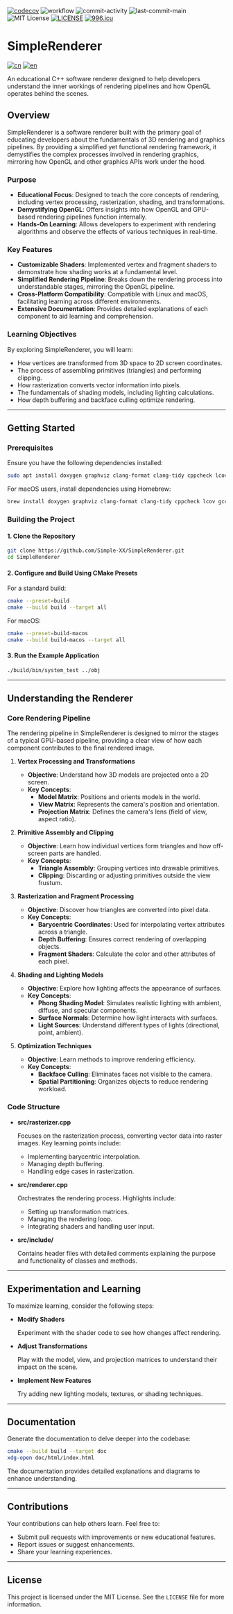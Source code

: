 [![codecov](https://codecov.io/gh/Simple-XX/SimpleRenderer/graph/badge.svg?token=J7NKK3SBNJ)](https://codecov.io/gh/Simple-XX/SimpleRenderer)
![workflow](https://github.com/Simple-XX/SimpleRenderer/actions/workflows/workflow.yml/badge.svg)
![commit-activity](https://img.shields.io/github/commit-activity/t/Simple-XX/SimpleRenderer)
![last-commit-main](https://img.shields.io/github/last-commit/Simple-XX/SimpleRenderer/main)
![MIT License](https://img.shields.io/github/license/mashape/apistatus.svg)
[![LICENSE](https://img.shields.io/badge/license-Anti%20996-blue.svg)](https://github.com/996icu/996.ICU/blob/master/LICENSE)
[![996.icu](https://img.shields.io/badge/link-996.icu-red.svg)](https://996.icu)

# SimpleRenderer

[![cn](https://img.shields.io/badge/language-cn-red.svg)](https://github.com/Simple-XX/SimpleRenderer/blob/main/README-cn.md)
[![en](https://img.shields.io/badge/language-en-blue.svg)](https://github.com/Simple-XX/SimpleRenderer/blob/main/README.md)

An educational C++ software renderer designed to help developers understand the inner workings of rendering pipelines and how OpenGL operates behind the scenes.

## Overview

SimpleRenderer is a software renderer built with the primary goal of educating developers about the fundamentals of 3D rendering and graphics pipelines. By providing a simplified yet functional rendering framework, it demystifies the complex processes involved in rendering graphics, mirroring how OpenGL and other graphics APIs work under the hood.

### Purpose

- **Educational Focus**: Designed to teach the core concepts of rendering, including vertex processing, rasterization, shading, and transformations.
- **Demystifying OpenGL**: Offers insights into how OpenGL and GPU-based rendering pipelines function internally.
- **Hands-On Learning**: Allows developers to experiment with rendering algorithms and observe the effects of various techniques in real-time.

### Key Features

- **Customizable Shaders**: Implemented vertex and fragment shaders to demonstrate how shading works at a fundamental level.
- **Simplified Rendering Pipeline**: Breaks down the rendering process into understandable stages, mirroring the OpenGL pipeline.
- **Cross-Platform Compatibility**: Compatible with Linux and macOS, facilitating learning across different environments.
- **Extensive Documentation**: Provides detailed explanations of each component to aid learning and comprehension.

### Learning Objectives

By exploring SimpleRenderer, you will learn:

- How vertices are transformed from 3D space to 2D screen coordinates.
- The process of assembling primitives (triangles) and performing clipping.
- How rasterization converts vector information into pixels.
- The fundamentals of shading models, including lighting calculations.
- How depth buffering and backface culling optimize rendering.

---

## Getting Started

### Prerequisites

Ensure you have the following dependencies installed:

```bash
sudo apt install doxygen graphviz clang-format clang-tidy cppcheck lcov gcc g++ libsdl2-dev libsdl2-ttf-dev libomp-dev libspdlog-dev cmake libassimp-dev
```

For macOS users, install dependencies using Homebrew:

```bash
brew install doxygen graphviz clang-format clang-tidy cppcheck lcov gcc sdl2 sdl2_ttf libomp spdlog cmake assimp
```

### Building the Project

#### 1. Clone the Repository

```bash
git clone https://github.com/Simple-XX/SimpleRenderer.git
cd SimpleRenderer
```

#### 2. Configure and Build Using CMake Presets

For a standard build:

```bash
cmake --preset=build
cmake --build build --target all
```

For macOS:

```bash
cmake --preset=build-macos
cmake --build build-macos --target all
```

#### 3. Run the Example Application

```bash
./build/bin/system_test ../obj
```

---

## Understanding the Renderer

### Core Rendering Pipeline

The rendering pipeline in SimpleRenderer is designed to mirror the stages of a typical GPU-based pipeline, providing a clear view of how each component contributes to the final rendered image.

1. **Vertex Processing and Transformations**

   - **Objective**: Understand how 3D models are projected onto a 2D screen.
   - **Key Concepts**:
     - **Model Matrix**: Positions and orients models in the world.
     - **View Matrix**: Represents the camera's position and orientation.
     - **Projection Matrix**: Defines the camera's lens (field of view, aspect ratio).

2. **Primitive Assembly and Clipping**

   - **Objective**: Learn how individual vertices form triangles and how off-screen parts are handled.
   - **Key Concepts**:
     - **Triangle Assembly**: Grouping vertices into drawable primitives.
     - **Clipping**: Discarding or adjusting primitives outside the view frustum.

3. **Rasterization and Fragment Processing**

   - **Objective**: Discover how triangles are converted into pixel data.
   - **Key Concepts**:
     - **Barycentric Coordinates**: Used for interpolating vertex attributes across a triangle.
     - **Depth Buffering**: Ensures correct rendering of overlapping objects.
     - **Fragment Shaders**: Calculate the color and other attributes of each pixel.

4. **Shading and Lighting Models**

   - **Objective**: Explore how lighting affects the appearance of surfaces.
   - **Key Concepts**:
     - **Phong Shading Model**: Simulates realistic lighting with ambient, diffuse, and specular components.
     - **Surface Normals**: Determine how light interacts with surfaces.
     - **Light Sources**: Understand different types of lights (directional, point, ambient).

5. **Optimization Techniques**

   - **Objective**: Learn methods to improve rendering efficiency.
   - **Key Concepts**:
     - **Backface Culling**: Eliminates faces not visible to the camera.
     - **Spatial Partitioning**: Organizes objects to reduce rendering workload.

### Code Structure

- **src/rasterizer.cpp**

  Focuses on the rasterization process, converting vector data into raster images. Key learning points include:

  - Implementing barycentric interpolation.
  - Managing depth buffering.
  - Handling edge cases in rasterization.

- **src/renderer.cpp**

  Orchestrates the rendering process. Highlights include:

  - Setting up transformation matrices.
  - Managing the rendering loop.
  - Integrating shaders and handling user input.

- **src/include/**

  Contains header files with detailed comments explaining the purpose and functionality of classes and methods.

---

## Experimentation and Learning

To maximize learning, consider the following steps:

- **Modify Shaders**

  Experiment with the shader code to see how changes affect rendering.

- **Adjust Transformations**

  Play with the model, view, and projection matrices to understand their impact on the scene.

- **Implement New Features**

  Try adding new lighting models, textures, or shading techniques.

---

## Documentation

Generate the documentation to delve deeper into the codebase:

````bash
cmake --build build --target doc
xdg-open doc/html/index.html
````

The documentation provides detailed explanations and diagrams to enhance understanding.

---

## Contributions

Your contributions can help others learn. Feel free to:

- Submit pull requests with improvements or new educational features.
- Report issues or suggest enhancements.
- Share your learning experiences.

---

## License

This project is licensed under the MIT License. See the `LICENSE` file for more information.
